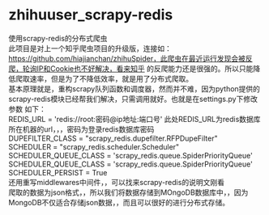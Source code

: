 # zhihuuser_scrapy-redis
使用scrapy-redis的分布式爬虫    
此项目是对上一个知乎爬虫项目的升级版，连接如：https://github.com/hiajianchan/zhihuSpider，此爬虫在最近运行发现会被反爬，轮询IP和Cookie也不好解决，看来知乎
的反爬能力还是很强的。所以只能降低爬取速率，但是为了不降低效率，就是用了分布式爬取。    
基本原理就是，重构scrapy队列函数和调度器，然而并不难，因为python提供的scrapy-redis模块已经帮我们解决，只需调用就好。也就是在settings.py下修改参数  如下：   
REDIS_URL = 'redis://root:密码@ip地址:端口号'            此处REDIS_URL为redis数据库所在机器的url，，，密码为登录redis数据库密码    
DUPEFILTER_CLASS = "scrapy_redis.dupefilter.RFPDupeFilter"    
SCHEDULER = "scrapy_redis.scheduler.Scheduler"      
SCHEDULER_QUEUE_CLASS = 'scrapy_redis.queue.SpiderPriorityQueue'      
SCHEDULER_QUEUE_CLASS = 'scrapy_redis.queue.SpiderPriorityQueue'      
SCHEDULER_PERSIST = True         
还用重写middlewares中间件，，可以找来scrapy-redis的说明文刚看    
爬取的数据为json格式，，所以我们将数据存储到MOngoDB数据库中，，因为MongoDB不仅适合存储json数据，，而且可以很好的进行分布式存储。   

